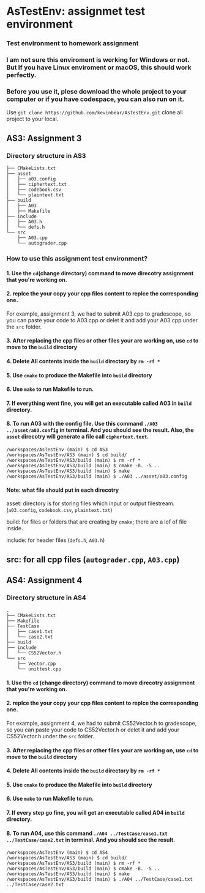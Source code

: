 # AsTestEnv: assignmet test environment
### Test environment to homework assignment
### I am not sure this enviroment is working for Windows or not. But If you have Linux enviroment or macOS, this should work perfectly. 
### Before you use it, plese download the whole project to your computer or if you have codespace, you can also run on it.
Use `git clone https://github.com/kevinbear/AsTestEnv.git` clone all project to your local.

## AS3: Assignment 3
### Directory structure in AS3
```
├── CMakeLists.txt
├── asset
│   ├── a03.config
│   ├── ciphertext.txt
│   ├── codebook.csv
│   └── plaintext.txt
├── build
│   ├── A03
│   ├── Makefile
├── include
│   ├── A03.h
│   └── defs.h
└── src
    ├── A03.cpp
    └── autograder.cpp
```
### How to use this assignment test environment?
#### 1. Use the `cd`(change directory) command to move direcotry assignment that you're working on. 

#### 2. replce the your copy your cpp files content to replce the corresponding one.
For example, assignment 3, we had to submit A03.cpp to gradescope, so you can paste your code to A03.cpp or delet it and add your A03.cpp under the `src` folder. 

#### 3. After replacing the cpp files or other files your are working on, use `cd` to move to the `build` directory

#### 4. Delete All contents inside the `build` directory by `rm -rf *`

#### 5. Use `cmake` to produce the Makefile into `build` directory

#### 6. Use `make` to run Makefile to run.

#### 7. If everything went fine, you will get an executable called A03 in `build` directory.

#### 8. To run A03 with the config file. Use this command `./A03 ../asset/a03.config` in terminal. And you should see the result. Also, the `asset` direcotry will generate a file call `ciphertext.text`.

```
/workspaces/AsTestEnv (main) $ cd AS3
/workspaces/AsTestEnv/AS3 (main) $ cd build/
/workspaces/AsTestEnv/AS3/build (main) $ rm -rf *
/workspaces/AsTestEnv/AS3/build (main) $ cmake -B. -S ..
/workspaces/AsTestEnv/AS3/build (main) $ make
/workspaces/AsTestEnv/AS3/build (main) $ ./A03 ../asset/a03.config
```
#### Note: what file should put in each direcotry
asset: directory is for storing files which input or output filestream. (`a03.config`, `codebook.csv`, `plaintext.txt`)

build: for files or folders that are creating by `cmake`; there are a lof of file inside.

include: for header files (`defs.h`, `A03.h`)

src: for all cpp files (`autograder.cpp`, `A03.cpp`)
---

## AS4: Assignment 4
### Directory structure in AS4
```
.
├── CMakeLists.txt
├── Makefile
├── TestCase
│   ├── case1.txt
│   └── case2.txt
├── build
├── include
│   └── CS52Vector.h
└── src
    ├── Vector.cpp
    └── unittest.cpp
```

#### 1. Use the `cd` (change directory) command to move direcotry assignment that you're working on. 

#### 2. replce the your copy your cpp files content to replce the corresponding one.
For example, assignment 4, we had to submit CS52Vector.h to gradescope, so you can paste your code to CS52Vector.h or delet it and add your CS52Vector.h under the `src` folder. 

#### 3. After replacing the cpp files or other files your are working on, use `cd` to move to the `build` directory

#### 4. Delete All contents inside the `build` directory by `rm -rf *`

#### 5. Use `cmake` to produce the Makefile into `build` directory

#### 6. Use `make` to run Makefile to run.

#### 7. If every step go fine, you will get an executable called A04 in `build` directory.

#### 8. To run A04, use this command `./A04 ../TestCase/case1.txt ../TestCase/case2.txt` in terminal. And you should see the result.

```
/workspaces/AsTestEnv (main) $ cd AS4
/workspaces/AsTestEnv/AS3 (main) $ cd build/
/workspaces/AsTestEnv/AS3/build (main) $ rm -rf *
/workspaces/AsTestEnv/AS3/build (main) $ cmake -B. -S ..
/workspaces/AsTestEnv/AS3/build (main) $ make
/workspaces/AsTestEnv/AS3/build (main) $ ./A04 ../TestCase/case1.txt ../TestCase/case2.txt
```